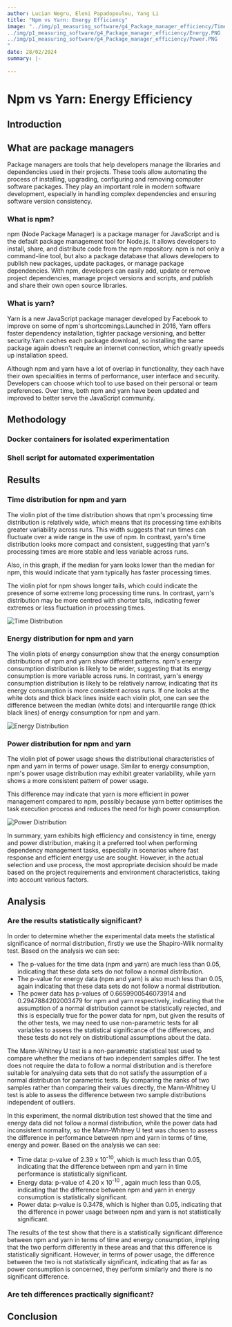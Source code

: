 ```yaml
---
author: Lucian Negru, Eleni Papadopoulou, Yang Li
title: "Npm vs Yarn: Energy Efficiency"
image: "../img/p1_measuring_software/g4_Package_manager_efficiency/Time.PNG
../img/p1_measuring_software/g4_Package_manager_efficiency/Energy.PNG
../img/p1_measuring_software/g4_Package_manager_efficiency/Power.PNG
"
date: 28/02/2024
summary: |-
  
---
```

# Npm vs Yarn: Energy Efficiency
## **Introduction**
## **What are package managers**

Package managers are tools that help developers manage the libraries and dependencies used in their projects. These tools allow automating the process of installing, upgrading, configuring and removing computer software packages. They play an important role in modern software development, especially in handling complex dependencies and ensuring software version consistency.

### What is npm?

npm (Node Package Manager) is a package manager for JavaScript and is the default package management tool for Node.js. It allows developers to install, share, and distribute code from the npm repository. npm is not only a command-line tool, but also a package database that allows developers to publish new packages, update packages, or manage package dependencies. With npm, developers can easily add, update or remove project dependencies, manage project versions and scripts, and publish and share their own open source libraries.

### What is yarn?

Yarn is a new JavaScript package manager developed by Facebook to improve on some of npm's shortcomings.Launched in 2016, Yarn offers faster dependency installation, tighter package versioning, and better security.Yarn caches each package download, so installing the same package again doesn't require an internet connection, which greatly speeds up installation speed.

Although npm and yarn have a lot of overlap in functionality, they each have their own specialities in terms of performance, user interface and security. Developers can choose which tool to use based on their personal or team preferences. Over time, both npm and yarn have been updated and improved to better serve the JavaScript community.

## **Methodology**

### Docker containers for isolated experimentation

### Shell script for automated experimentation

## **Results**

### Time distribution for npm and yarn
The violin plot of the time distribution shows that npm's processing time distribution is relatively wide, which means that its processing time exhibits greater variability across runs. This width suggests that run times can fluctuate over a wide range in the use of npm. In contrast, yarn's time distribution looks more compact and consistent, suggesting that yarn's processing times are more stable and less variable across runs.

Also, in this graph, if the median for yarn looks lower than the median for npm, this would indicate that yarn typically has faster processing times.

The violin plot for npm shows longer tails, which could indicate the presence of some extreme long processing time runs. In contrast, yarn's distribution may be more centred with shorter tails, indicating fewer extremes or less fluctuation in processing times.

![Time Distribution](../img/p1_measuring_software/g4_Package_manager_efficiency/Time.PNG)

### Energy distribution for npm and yarn

The violin plots of energy consumption show that the energy consumption distributions of npm and yarn show different patterns. npm's energy consumption distribution is likely to be wider, suggesting that its energy consumption is more variable across runs. In contrast, yarn's energy consumption distribution is likely to be relatively narrow, indicating that its energy consumption is more consistent across runs. If one looks at the white dots and thick black lines inside each violin plot, one can see the difference between the median (white dots) and interquartile range (thick black lines) of energy consumption for npm and yarn.

![Energy Distribution](../img/p1_measuring_software/g4_Package_manager_efficiency/Energy.PNG)

### Power distribution for npm and yarn

The violin plot of power usage shows the distributional characteristics of npm and yarn in terms of power usage. Similar to energy consumption, npm's power usage distribution may exhibit greater variability, while yarn shows a more consistent pattern of power usage.

This difference may indicate that yarn is more efficient in power management compared to npm, possibly because yarn better optimises the task execution process and reduces the need for high power consumption.

![Power Distribution](../img/p1_measuring_software/g4_Package_manager_efficiency/Power.PNG)

In summary, yarn exhibits high efficiency and consistency in time, energy and power distribution, making it a preferred tool when performing dependency management tasks, especially in scenarios where fast response and efficient energy use are sought. However, in the actual selection and use process, the most appropriate decision should be made based on the project requirements and environment characteristics, taking into account various factors.


## **Analysis**
### Are the results statistically significant?

In order to determine whether the experimental data meets the statistical significance of normal distribution, firstly we use the Shapiro-Wilk normality test. Based on the analysis we can see:
- The p-values for the time data (npm and yarn) are much less than 0.05, indicating that these data sets do not follow a normal distribution.
- The p-value for energy data (npm and yarn) is also much less than 0.05, again indicating that these data sets do not follow a normal distribution.
- The power data has p-values of 0.6659900546073914 and 0.2947884202003479 for npm and yarn respectively, indicating that the assumption of a normal distribution cannot be statistically rejected, and this is especially true for the power data for npm, but given the results of the other tests, we may need to use non-parametric tests for all variables to assess the statistical significance of the differences, and these tests do not rely on distributional assumptions about the data.

The Mann-Whitney U test is a non-parametric statistical test used to compare whether the medians of two independent samples differ. The test does not require the data to follow a normal distribution and is therefore suitable for analysing data sets that do not satisfy the assumption of a normal distribution for parametric tests. By comparing the ranks of two samples rather than comparing their values directly, the Mann-Whitney U test is able to assess the difference between two sample distributions independent of outliers.

In this experiment, the normal distribution test showed that the time and energy data did not follow a normal distribution, while the power data had inconsistent normality, so the Mann-Whitney U test was chosen to assess the difference in performance between npm and yarn in terms of time, energy and power. Based on the analysis we can see:

- Time data: p-value of 2.39 x 10<sup>-10</sup>, which is much less than 0.05, indicating that the difference between npm and yarn in time performance is statistically significant.
- Energy data: p-value of 4.20 x 10<sup>-10</sup> , again much less than 0.05, indicating that the difference between npm and yarn in energy consumption is statistically significant.
- Power data: p-value is 0.3478, which is higher than 0.05, indicating that the difference in power usage between npm and yarn is not statistically significant.

The results of the test show that there is a statistically significant difference between npm and yarn in terms of time and energy consumption, implying that the two perform differently in these areas and that this difference is statistically significant. However, in terms of power usage, the difference between the two is not statistically significant, indicating that as far as power consumption is concerned, they perform similarly and there is no significant difference.

### Are teh differences practically significant?

## **Conclusion**
